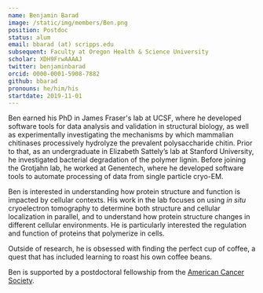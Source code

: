 ```yaml
---
name: Benjamin Barad
image: /static/img/members/Ben.png
position: Postdoc
status: alum
email: bbarad (at) scripps.edu
subsequent: Faculty at Oregon Health & Science University 
scholar: XDH9FrwAAAAJ
twitter: benjaminbarad
orcid: 0000-0001-5908-7882
github: bbarad
pronouns: he/him/his
startdate: 2019-11-01
---
```

Ben earned his PhD in James Fraser's lab at UCSF, where he developed software tools for data analysis and validation in structural biology, as well as experimentally investigating the mechanisms by which mammalian chitinases processively hydrolyze the prevalent polysaccharide chitin. Prior to that, as an undergraduate in Elizabeth Sattely’s lab at Stanford University, he investigated bacterial degradation of the polymer lignin. Before joining the Grotjahn lab, he worked at Genentech, where he developed software tools to automate processing of data from single particle cryo-EM.


Ben is interested in understanding how protein structure and function is impacted by cellular contexts. His work in the lab focuses on using _in situ_ cryoelectron tomography to determine both structure and cellular localization in parallel, and to understand how protein structure changes in different cellular environments. He is particularly interested the regulation and function of proteins that polymerize in cells.


Outside of research, he is obsessed with finding the perfect cup of coffee, a quest that has included learning to roast his own coffee beans.

Ben is supported by a postdoctoral fellowship from the [American Cancer Society](https://www.cancer.org/).
